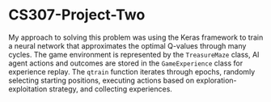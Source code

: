 # CS307-Project-Two

My approach to solving this problem was using the Keras framework to train a neural network that approximates the optimal Q-values through many cycles. The game environment is represented by the `TreasureMaze` class, AI agent actions and outcomes are stored in the `GameExperience` class for experience replay. The `qtrain` function iterates through epochs, randomly selecting starting positions, executing actions based on exploration-exploitation strategy, and collecting experiences.
